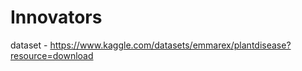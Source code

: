 # Innovators                                                    
dataset - https://www.kaggle.com/datasets/emmarex/plantdisease?resource=download   
    



